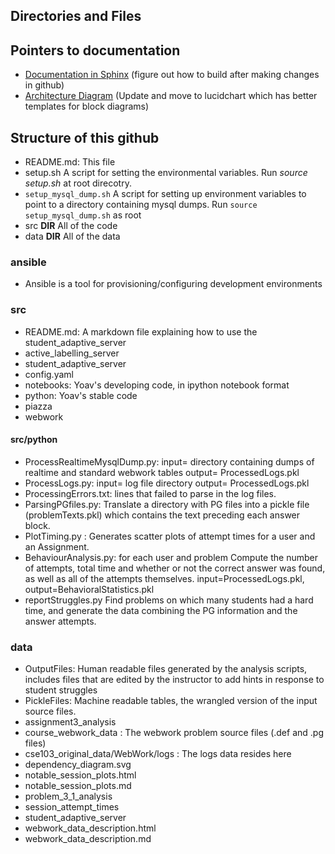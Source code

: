 Directories and Files
---------------------

## Pointers to documentation
* [Documentation in Sphinx](https://readthedocs.org/projects/webwork-adaptivehints/) (figure out how to build after making changes in github)
* [Architecture Diagram](https://docs.google.com/drawings/d/19nmZt2Dzaz0_3F8tUUwOE_SmPAN_-e9J-Xx3GqYPA24/edit) (Update and move to lucidchart which has better templates for block diagrams)

## Structure of this github
* README.md:    This file  
* setup.sh    A script for setting the environmental variables. Run _source setup.sh_ at root direcotry.
* `setup_mysql_dump.sh`     A script for setting up environment variables to point to a directory containing mysql dumps.  Run `source setup_mysql_dump.sh` as root
* src         **DIR** All of the code
* data        **DIR** All of the data

### ansible
* Ansible is a tool for provisioning/configuring development environments

### src
* README.md: A markdown file explaining how to use the student\_adaptive\_server
* active_labelling_server
* student_adaptive_server
* config.yaml
* notebooks:		Yoav's developing code, in ipython notebook format
* python:				Yoav's stable code
* piazza
* webwork

#### src/python
* ProcessRealtimeMysqlDump.py: input= directory containing dumps of realtime and 
    standard webwork tables  output= ProcessedLogs.pkl
* ProcessLogs.py: input= log file directory output= ProcessedLogs.pkl
* ProcessingErrors.txt: lines that failed to parse in the log files.
* ParsingPGfiles.py: Translate a directory with PG files into a pickle file (problemTexts.pkl) which contains the 
   text preceding each answer block.
* PlotTiming.py : Generates scatter plots of attempt times for a user and an Assignment.
* BehaviourAnalysis.py:   for each user and problem Compute the number of attempts, total time 
  and whether or not the correct answer was found, as well as all of the attempts themselves.
	input=ProcessedLogs.pkl, output=BehavioralStatistics.pkl
* reportStruggles.py Find problems on which many students had a hard time, and generate the
  data combining the PG information and the answer attempts.

### data
* OutputFiles:		Human readable files generated by the analysis scripts, includes files that are edited by the instructor
								to add hints in response to student struggles
* PickleFiles:		Machine readable tables, the wrangled version of the input source files.
* assignment3_analysis
* course_webwork_data : The webwork problem source files (.def and .pg files)
* cse103_original_data/WebWork/logs	: The logs data resides here
* dependency_diagram.svg
* notable_session_plots.html
* notable_session_plots.md
* problem_3_1_analysis
* session_attempt_times
* student_adaptive_server
* webwork_data_description.html
* webwork_data_description.md


